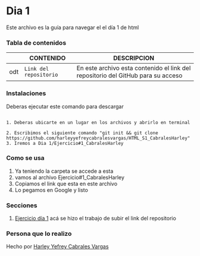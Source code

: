 # Dia 1
Este archivo es la guía para navegar el el día 1 de html
### Tabla de contenidos
|                |CONTENIDO                         |DESCRIPCION                             |
|------------------|------------------------------------|-----------------------------------|
|odt|`Link del repositorio`            |En este archivo esta contenido el link del repositorio del GitHub para su acceso       |

### Instalaciones

Deberas ejecutar este comando para descargar

  

```

1. Deberas ubicarte en un lugar en los archivos y abrirlo en terminal

2. Escribimos el siguiente comando "git init && git clone https://github.com/harleyyefreycabralesvargas/HTML_S1_CabralesHarley"
3. Iremos a Dia 1/Ejercicio#1_CabralesHarley
```

  

### Como se usa

1. Ya teniendo la carpeta se accede a esta
2. vamos al archivo Ejercicio#1_CabralesHarley
3. Copiamos el link que esta en este archivo
4. Lo pegamos en Google y listo


  

### Secciones
1. [Ejercicio día 1](https://github.com/harleyyefreycabralesvargas/HTML_S1_CabralesHarley/blob/master/Dia%201/Ejercicio%231_CabralesHarley.odt) acá se hizo el trabajo de subir el link del repositorio 


### Persona que lo realizo

  

Hecho por [Harley Yefrey Cabrales Vargas](https://github.com/harleyyefreycabralesvargas)
